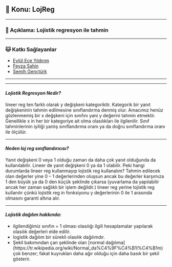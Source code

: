 <h2>🔎 Konu: LojReg</h2><hr>
<h3>📜 Açıklama: Lojistik regresyon ile tahmin</h3><hr>
<h3>🐱 Katkı Sağlayanlar</h3>
<ul>
  <li><a href="https://github.com/eyllcyldrm" title="Go to Github Profile Of Eylul Ece Yildirim"> Eylül Ece Yıldırım </a></li>
  <li><a href="https://github.com/eyllcyldrm" title="Go to Github Profile Of Feyza Sahin"> Feyza Şahin </a></li>
  <li><a href="https://github.com/semihgencturk" title="Go to Github Profile Of Semih Gencturk"> Semih Gençtürk </a></li>
</ul>
<hr>
<hr>
<h4><i> Lojistik Regresyon Nedir? </i></h4>
<p> lineer reg ten farklı olarak y değişkeni kategoriktir. Kategorik bir yanıt değişkeninin tahmin edilmesine sınıflandırma denmiş olur. Amacımız henüz gözlenmemiş bir x değşkeni için sınıfını yani y değerini tahmin etmektir. Genellikle x in her bir kategoriye ait olma olasılıkları ile ilgilenilir. Sınıf tahminlerinin iyiliği yanlış sınıflandırma oranı ya da doğru sınıflandırma oranı ile ölçülür. </p>
<hr>
<h4><i> Neden loj reg sınıflandırıcısı? </i></h4>
<p> Yanıt değişkeni 0 veya 1 olduğu zaman da daha çok yanıt olduğunda da kullanılabilir. Lineer de yanıt değişkeni 0 ya da 1 olabilir. Peki hangi durumlarda lineer reg kullanmayıp lojistik reg kullanalım? Tahmin edilecek olan değerler yine 0 – 1 değerlerinden oluşsun ancak bu değerler karşımıza 1 den büyük ya da 0 den küçük şeklinde çıkarsa (yuvarlama da yapılabilir ancak her zaman sağlıklı bir işlem değildir.) lineer reg yerine lojistik reg kullanılır çünkü lojistik reg in fonksiyonu y değerlerinin 0 ile 1 arasında olmasını garanti altına alır. </p>
<hr>
<h4><i> Lojistik dağılım hakkında: </i></h4>
<ul> 
  <li> ilgilendiğimiz sınıfın = 1 olması olasılığı ilgili hesaplamalar yapılarak olasılık değerleri elde edilir. </li>
  <li> logistik dağılım bir sürekli olasılık dağılımdır. </li>
  <li> Şekil bakımından çan şeklinde olan [normal dağılıma](https://tr.wikipedia.org/wiki/Normal_da%C4%9F%C4%B1l%C4%B1m) çok benzer; fakat kuyrukları daha ağır olduğu için daha basık bir şekil gösterir. </li> 
</ul>
